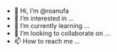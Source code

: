 - 👋 Hi, I’m @roanufa
- 👀 I’m interested in ...
- 🌱 I’m currently learning ...
- 💞️ I’m looking to collaborate on ...
- 📫 How to reach me ...

<!---
roanufa/roanufa is a ✨ special ✨ repository because its `README.md` (this file) appears on your GitHub profile.
You can click the Preview link to take a look at your changes.
--->
